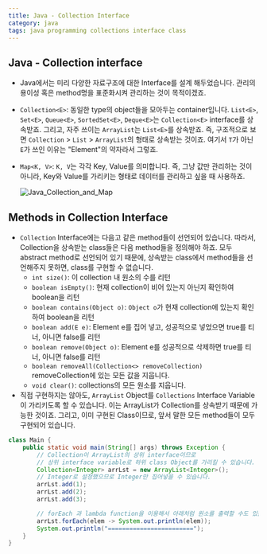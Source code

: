 ```yaml
---
title: Java - Collection Interface
category: java
tags: java programming collections interface class 
---
```


## Java - Collection interface

- Java에서는 미리 다양한 자료구조에 대한 Interface를 설계 해두었습니다. 관리의 용이성 혹은 method명을 표준화시켜 관리하는 것이 목적이겠죠.
- `Collection<E>`: 동일한 type의 object들을 모아두는 container입니다. `List<E>`, `Set<E>`, `Queue<E>`, `SortedSet<E>`, `Deque<E>`는 `Collection<E>` interface를 상속받죠. 그리고, 자주 쓰이는 `ArrayList`는 `List<E>`를 상속받죠. 즉, 구조적으로 보면 `Collection` > `List` > `ArrayList`의 형태로 상속받는 것이죠. 여기서 `T`가 아닌 `E`가 쓰인 이유는 "Element"의 약자라서 그렇죠.
- `Map<K, V>`: `K, V`는 각각 Key, Value를 의미합니다. 즉, 그냥 값만 관리하는 것이 아니라, Key와 Value를 가리키는 형태로 데이터를 관리하고 싶을 때 사용하죠.

    ![Java_Collection_and_Map](https://blog.kakaocdn.net/dn/bLIo2d/btqxNT9oD7i/B2nYhDkbdGG2uUERNljDt1/img.png)

## Methods in Collection Interface

- `Collection` Interface에는 다음고 같은 method들이 선언되어 있습니다. 따라서, Collection을 상속받는 class들은 다음 method들을 정의해야 하죠. 모두 abstract method로 선언되어 있기 때문에, 상속받는 class에서 method들을 선언해주지 못하면, class를 구현할 수 없습니다.
  - `int size()`: 이 collection 내 원소의 수를 리턴
  - `boolean isEmpty()`: 현재 collection이 비어 있는지 아닌지 확인하여 boolean을 리턴
  - `boolean contains(Object o)`: `Object o`가 현재 collection에 있는지 확인하여 boolean을 리턴
  - `boolean add(E e)`: Element e를 집어 넣고, 성공적으로 넣었으면 true를 티너, 아니면 false를 리턴
  - `boolean remove(Object o)`: Element e를 성공적으로 삭제하면 true를 티너, 아니면 false를 리턴
  - `boolean removeAll(Collection<> removeCollection)` removeCollection에 있는 모든 값을 지웁니다.
  - `void clear()`: collections의 모든 원소를 지웁니다.
- 직접 구현하지는 않아도, `ArrayList` Object를 `Collections` Interface Variable이 가리키도록 할 수 있습니다. 이는 ArrayList가 Collection를 상속받기 때문에 가능한 것이죠. 그리고, 이미 구현된 Class이므로, 앞서 말한 모든 method들이 모두 구현되어 있습니다.

```java
class Main {
    public static void main(String[] args) throws Exception {
        // Collection이 ArrayList의 상위 interface이므로
        // 상위 interface variable로 하위 class Object를 가리킬 수 있습니다.
        Collection<Integer> arrLst = new ArrayList<Integer>();
        // Integer로 설정했으므로 Integer만 집어넣을 수 있습니다.
        arrLst.add(1);
        arrLst.add(2);
        arrLst.add(3);

        // forEach 과 lambda function을 이용해서 아래처럼 원소를 출력할 수도 있습니다.
        arrLst.forEach(elem -> System.out.println(elem));
        System.out.println("========================");
    }
}
```
